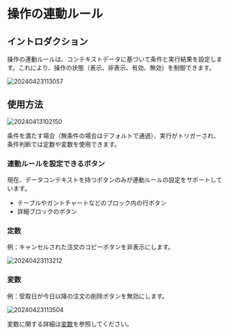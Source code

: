 # 操作の連動ルール

## イントロダクション

操作の連動ルールは、コンテキストデータに基づいて条件と実行結果を設定します。これにより、操作の状態（表示、非表示、有効、無効）を制御できます。

![20240423113057](https://static-docs.nocobase.com/20240423113057.png)

## 使用方法

![20240413102150](https://static-docs.nocobase.com/20240413102150.png)

条件を満たす場合（無条件の場合はデフォルトで通過）、実行がトリガーされ、条件判断では定数や変数を使用できます。

### 連動ルールを設定できるボタン

現在、データコンテキストを持つボタンのみが連動ルールの設定をサポートしています。

- テーブルやガントチャートなどのブロック内の行ボタン
- 詳細ブロックのボタン

### 定数

例：キャンセルされた注文のコピーボタンを非表示にします。

![20240423113212](https://static-docs.nocobase.com/20240423113212.png)

### 変数

例：受取日が今日以降の注文の削除ボタンを無効にします。

![20240423113504](https://static-docs.nocobase.com/20240423113504.png)

変数に関する詳細は[変数](/handbook/ui/variables)を参照してください。

